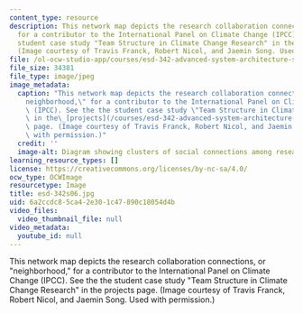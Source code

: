 ```yaml
---
content_type: resource
description: This network map depicts the research collaboration connections, or "neighborhood,"
  for a contributor to the International Panel on Climate Change (IPCC). See the the
  student case study "Team Structure in Climate Change Research" in the projects page.
  (Image courtesy of Travis Franck, Robert Nicol, and Jaemin Song. Used with permission.)
file: /ol-ocw-studio-app/courses/esd-342-advanced-system-architecture-spring-2006/6a2ccdc85ca42e301c47890c18054d4b_esd-342s06.jpg
file_size: 34381
file_type: image/jpeg
image_metadata:
  caption: "This network map depicts the research collaboration connections, or \"\
    neighborhood,\" for a contributor to the International Panel on Climate Change\
    \ (IPCC). See the the student case study \"Team Structure in Climate Change Research\"\
    \ in the\_[projects](/courses/esd-342-advanced-system-architecture-spring-2006/pages/projects)\
    \ page. (Image courtesy of Travis Franck, Robert Nicol, and Jaemin Song. Used\
    \ with permission.)"
  credit: ''
  image-alt: Diagram showing clusters of social connections among researchers.
learning_resource_types: []
license: https://creativecommons.org/licenses/by-nc-sa/4.0/
ocw_type: OCWImage
resourcetype: Image
title: esd-342s06.jpg
uid: 6a2ccdc8-5ca4-2e30-1c47-890c18054d4b
video_files:
  video_thumbnail_file: null
video_metadata:
  youtube_id: null
---
```

This network map depicts the research collaboration connections, or "neighborhood," for a contributor to the International Panel on Climate Change (IPCC). See the the student case study "Team Structure in Climate Change Research" in the projects page. (Image courtesy of Travis Franck, Robert Nicol, and Jaemin Song. Used with permission.)